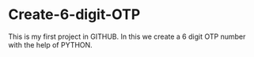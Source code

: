 # Create-6-digit-OTP
This is my first project in GITHUB. In this we create a 6 digit OTP number with the help of PYTHON.
